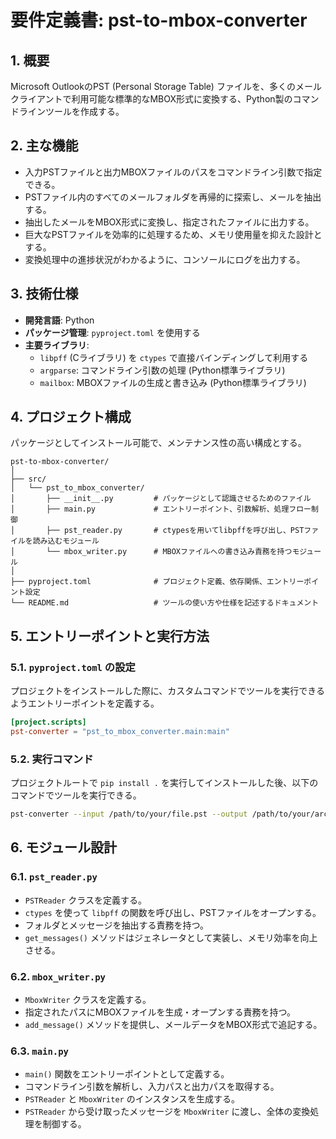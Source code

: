 # 要件定義書: pst-to-mbox-converter

## 1. 概要

Microsoft OutlookのPST (Personal Storage Table) ファイルを、多くのメールクライアントで利用可能な標準的なMBOX形式に変換する、Python製のコマンドラインツールを作成する。

## 2. 主な機能

-   入力PSTファイルと出力MBOXファイルのパスをコマンドライン引数で指定できる。
-   PSTファイル内のすべてのメールフォルダを再帰的に探索し、メールを抽出する。
-   抽出したメールをMBOX形式に変換し、指定されたファイルに出力する。
-   巨大なPSTファイルを効率的に処理するため、メモリ使用量を抑えた設計とする。
-   変換処理中の進捗状況がわかるように、コンソールにログを出力する。

## 3. 技術仕様

-   **開発言語**: Python
-   **パッケージ管理**: `pyproject.toml` を使用する
-   **主要ライブラリ**:
    -   `libpff` (Cライブラリ) を `ctypes` で直接バインディングして利用する
    -   `argparse`: コマンドライン引数の処理 (Python標準ライブラリ)
    -   `mailbox`: MBOXファイルの生成と書き込み (Python標準ライブラリ)

## 4. プロジェクト構成

パッケージとしてインストール可能で、メンテナンス性の高い構成とする。

```plaintext
pst-to-mbox-converter/
│
├── src/
│   └── pst_to_mbox_converter/
│       ├── __init__.py         # パッケージとして認識させるためのファイル
│       ├── main.py             # エントリーポイント、引数解析、処理フロー制御
│       ├── pst_reader.py       # ctypesを用いてlibpffを呼び出し、PSTファイルを読み込むモジュール
│       └── mbox_writer.py      # MBOXファイルへの書き込み責務を持つモジュール
│
├── pyproject.toml              # プロジェクト定義、依存関係、エントリーポイント設定
└── README.md                   # ツールの使い方や仕様を記述するドキュメント
```

## 5. エントリーポイントと実行方法

### 5.1. `pyproject.toml` の設定

プロジェクトをインストールした際に、カスタムコマンドでツールを実行できるようエントリーポイントを定義する。

```toml
[project.scripts]
pst-converter = "pst_to_mbox_converter.main:main"
```

### 5.2. 実行コマンド

プロジェクトルートで `pip install .` を実行してインストールした後、以下のコマンドでツールを実行できる。

```bash
pst-converter --input /path/to/your/file.pst --output /path/to/your/archive.mbox
```

## 6. モジュール設計

### 6.1. `pst_reader.py`

-   `PSTReader` クラスを定義する。
-   `ctypes` を使って `libpff` の関数を呼び出し、PSTファイルをオープンする。
-   フォルダとメッセージを抽出する責務を持つ。
-   `get_messages()` メソッドはジェネレータとして実装し、メモリ効率を向上させる。

### 6.2. `mbox_writer.py`

-   `MboxWriter` クラスを定義する。
-   指定されたパスにMBOXファイルを生成・オープンする責務を持つ。
-   `add_message()` メソッドを提供し、メールデータをMBOX形式で追記する。

### 6.3. `main.py`

-   `main()` 関数をエントリーポイントとして定義する。
-   コマンドライン引数を解析し、入力パスと出力パスを取得する。
-   `PSTReader` と `MboxWriter` のインスタンスを生成する。
-   `PSTReader` から受け取ったメッセージを `MboxWriter` に渡し、全体の変換処理を制御する。

